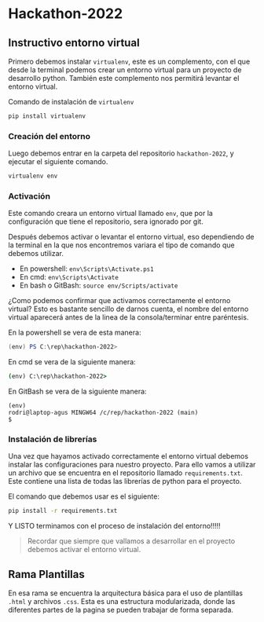 # Hackathon-2022

## Instructivo entorno virtual

Primero debemos instalar `virtualenv`, este es un complemento, con el que desde la terminal podemos crear un entorno virtual para un proyecto de desarrollo python. También este complemento nos permitirá levantar el entorno virtual.

Comando de instalación de `virtualenv`

```bash
pip install virtualenv
```

### Creación del entorno

Luego debemos entrar en la carpeta del repositorio `hackathon-2022`, y ejecutar el siguiente comando.

```bash
virtualenv env
```

### Activación

Este comando creara un entorno virtual llamado `env`, que por la configuración que tiene el repositorio, sera ignorado por git.

Después debemos activar o levantar el entorno virtual, eso dependiendo de la terminal en la que nos encontremos variara el tipo de comando que debemos utilizar.

- En powershell:
    `env\Scripts\Activate.ps1`
- En cmd:
    `env\Scripts\Activate`
- En bash o GitBash:
    `source env/Scripts/activate`

¿Como podemos confirmar que activamos correctamente el entorno virtual?
Esto es bastante sencillo de darnos cuenta, el nombre del entorno virtual aparecerá antes de la linea de la consola/terminar entre paréntesis.

En la powershell se vera de esta manera:

```powershell
(env) PS C:\rep\hackathon-2022>
```

En cmd se vera de la siguiente manera:

```cmd
(env) C:\rep\hackathon-2022>
```

En GitBash se vera de la siguiente manera:

```gitbash
(env) 
rodri@laptop-agus MINGW64 /c/rep/hackathon-2022 (main)
$
```

### Instalación de librerías

Una vez que hayamos activado correctamente el entorno virtual debemos instalar las configuraciones para nuestro proyecto. Para ello vamos a utilizar un archivo que se encuentra en el repositorio llamado `requirements.txt`. Este contiene una lista de todas las librerías de python para el proyecto.

El comando que debemos usar es el siguiente:

```bash
pip install -r requirements.txt
```

Y LISTO terminamos con el proceso de instalación del entorno!!!!!

> Recordar que siempre que vallamos a desarrollar en el proyecto debemos activar el entorno virtual.

## Rama Plantillas

En esa rama se encuentra la arquitectura básica para el uso de plantillas `.html` y archivos `.css`. Esta es una estructura modularizada, donde las diferentes partes de la pagina se pueden trabajar de forma separada.